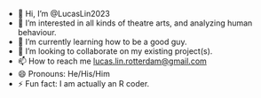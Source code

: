 - 👋 Hi, I’m @LucasLin2023
- 👀 I’m interested in all kinds of theatre arts, and analyzing human behaviour. 
- 🌱 I’m currently learning how to be a good guy.
- 💞️ I’m looking to collaborate on my existing project(s).
- 📫 How to reach me lucas.lin.rotterdam@gmail.com
- 😄 Pronouns: He/His/Him
- ⚡ Fun fact: I am actually an R coder.

<!---
LucasLin2023/LucasLin2023 is a ✨ special ✨ repository because its `README.md` (this file) appears on your GitHub profile.
You can click the Preview link to take a look at your changes.
--->
